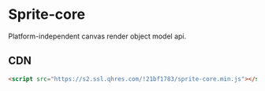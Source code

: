 # Sprite-core

Platform-independent canvas render object model api.

## CDN

```html
<script src="https://s2.ssl.qhres.com/!21bf1783/sprite-core.min.js"></script>
```
